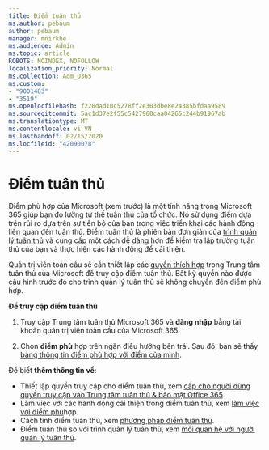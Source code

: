 ```yaml
---
title: Điểm tuân thủ
ms.author: pebaum
author: pebaum
manager: mnirkhe
ms.audience: Admin
ms.topic: article
ROBOTS: NOINDEX, NOFOLLOW
localization_priority: Normal
ms.collection: Adm_O365
ms.custom:
- "9001483"
- "3519"
ms.openlocfilehash: f220dad10c5278ff2e303dbe8e24385bfdaa9589
ms.sourcegitcommit: 5ac1d37e2f55c5427960caa04265c244b91967ab
ms.translationtype: MT
ms.contentlocale: vi-VN
ms.lasthandoff: 02/15/2020
ms.locfileid: "42090078"
---
```

# <a name="compliance-score"></a>Điểm tuân thủ

Điểm phù hợp của Microsoft (xem trước) là một tính năng trong Microsoft 365 giúp bạn đo lường tư thế tuân thủ của tổ chức. Nó sử dụng điểm dựa trên rủi ro dựa trên sự tiến bộ của bạn trong việc triển khai các hành động liên quan đến tuân thủ.   Điểm tuân thủ là phiên bản đơn giản của [trình quản lý tuân thủ](https://docs.microsoft.com/en-us/microsoft-365/compliance/compliance-manager-overview) và cung cấp một cách dễ dàng hơn để kiểm tra lập trường tuân thủ của bạn và thực hiện các hành động để cải thiện. 

Quản trị viên toàn cầu sẽ cần thiết lập các [quyền thích hợp](https://docs.microsoft.com/en-us/microsoft-365/security/office-365-security/permissions-in-the-security-and-compliance-center) trong Trung tâm tuân thủ của Microsoft để truy cập điểm tuân thủ.  Bất kỳ quyền nào được cấu hình trước đó cho trình quản lý tuân thủ sẽ không chuyển đến điểm phù hợp.

**Để truy cập điểm tuân thủ**

1. Truy cập Trung tâm tuân thủ Microsoft 365 và **đăng nhập** bằng tài khoản quản trị viên toàn cầu của Microsoft 365.

2. Chọn **điểm phù** hợp trên ngăn điều hướng bên trái. Sau đó, bạn sẽ thấy [bảng thông tin điểm phù hợp với điểm của mình](https://docs.microsoft.com/en-us/microsoft-365/compliance/compliance-score-setup#understand-the-compliance-score-dashboard).
 

Để biết **thêm thông tin về**:

- Thiết lập quyền truy cập cho điểm tuân thủ, xem [cấp cho người dùng quyền truy cập vào Trung tâm tuân thủ & bảo mật Office 365](https://docs.microsoft.com/en-us/microsoft-365/security/office-365-security/grant-access-to-the-security-and-compliance-center).
- Làm việc với các hành động cải thiện trong điểm tuân thủ, xem [làm việc với điểm phù](https://docs.microsoft.com/en-us/microsoft-365/compliance/working-with-compliance-score)hợp.
- Cách tính điểm tuân thủ, xem [phương pháp điểm tuân thủ](https://docs.microsoft.com/en-us/microsoft-365/compliance/compliance-score-methodology).
- Điểm tuân thủ so với trình quản lý tuân thủ, xem [mối quan hệ với người quản lý tuân thủ](https://docs.microsoft.com/en-us/microsoft-365/compliance/compliance-score#relationship-to-compliance-manager).

